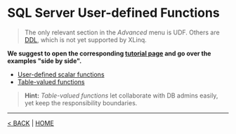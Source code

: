 # SQL Server User-defined Functions

> The only relevant section in the *Advanced* menu is UDF. Others are [DDL](https://en.wikipedia.org/wiki/Data_definition_language), which is not yet supported by XLinq.

**We suggest to open the corresponding [tutorial page](https://www.sqlservertutorial.net/sql-server-user-defined-functions/) and go over the examples "side by side".**

- [User-defined scalar functions](ScalarUDF.md)
- [Table-valued functions](TableUDF.md)

> **Hint:** *Table-valued functions* let collaborate with DB admins easily, yet keep the responsibility boundaries.

---

[< BACK](README.md) | [HOME](/)
